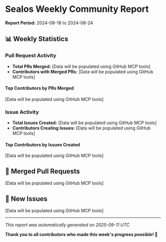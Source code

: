 # Sealos Weekly Community Report

**Report Period:** 2024-08-18 to 2024-08-24

## 📊 Weekly Statistics

### Pull Request Activity

- **Total PRs Merged:** [Data will be populated using GitHub MCP tools]
- **Contributors with Merged PRs:** [Data will be populated using GitHub MCP tools]

#### Top Contributors by PRs Merged

[Data will be populated using GitHub MCP tools]

### Issue Activity

- **Total Issues Created:** [Data will be populated using GitHub MCP tools]
- **Contributors Creating Issues:** [Data will be populated using GitHub MCP tools]

#### Top Contributors by Issues Created

[Data will be populated using GitHub MCP tools]

## 🚀 Merged Pull Requests

[Data will be populated using GitHub MCP tools]

## 🐛 New Issues

[Data will be populated using GitHub MCP tools]

---

*This report was automatically generated on 2025-09-11 UTC*

**Thank you to all contributors who made this week's progress possible! 🎉**
